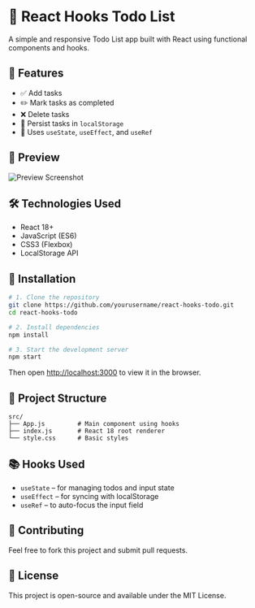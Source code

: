 # 📝 React Hooks Todo List

A simple and responsive Todo List app built with React using functional components and hooks.

## 🚀 Features

- ✅ Add tasks
- ✏️ Mark tasks as completed
- ❌ Delete tasks
- 💾 Persist tasks in `localStorage`
- 🔁 Uses `useState`, `useEffect`, and `useRef`

## 📸 Preview

![Preview Screenshot](screenshot.png) <!-- Optional: add screenshot if you have one -->

## 🛠️ Technologies Used

- React 18+
- JavaScript (ES6)
- CSS3 (Flexbox)
- LocalStorage API

## 🔧 Installation

```bash
# 1. Clone the repository
git clone https://github.com/yourusername/react-hooks-todo.git
cd react-hooks-todo

# 2. Install dependencies
npm install

# 3. Start the development server
npm start
```

Then open [http://localhost:3000](http://localhost:3000) to view it in the browser.

## 📁 Project Structure

```
src/
├── App.js         # Main component using hooks
├── index.js       # React 18 root renderer
└── style.css      # Basic styles
```

## 📚 Hooks Used

- `useState` – for managing todos and input state
- `useEffect` – for syncing with localStorage
- `useRef` – to auto-focus the input field

## 🤝 Contributing

Feel free to fork this project and submit pull requests.

## 📄 License

This project is open-source and available under the MIT License.
